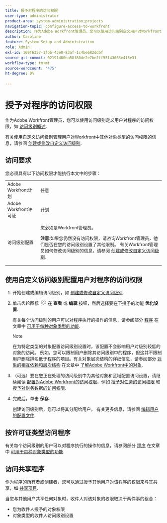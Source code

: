 ```yaml
---
title: 授予对程序的访问权限
user-type: administrator
product-area: system-administration;projects
navigation-topic: configure-access-to-workfront
description: 作为Adobe Workfront管理员，您可以使用访问级别定义用户对Workfront中程序的访问权限。
author: Caroline
feature: System Setup and Administration
role: Admin
exl-id: 169f6357-1fbb-43e0-83af-1c4be682ddbf
source-git-commit: 02191d80ea58f80de2e7be2ff55f43663e415e31
workflow-type: tm+mt
source-wordcount: '475'
ht-degree: 0%

---
```


# 授予对程序的访问权限

作为Adobe Workfront管理员，您可以使用访问级别定义用户对程序的访问权限，如 [访问级别概述](../../../administration-and-setup/add-users/access-levels-and-object-permissions/access-levels-overview.md).

有关使用自定义访问级别管理用户对Workfront中其他对象类型的访问权限的信息，请参阅 [创建或修改自定义访问级别](../../../administration-and-setup/add-users/configure-and-grant-access/create-modify-access-levels.md).

## 访问要求

您必须具有以下访问权限才能执行本文中的步骤：

<table style="table-layout:auto"> 
 <col> 
 <col> 
 <tbody> 
  <tr> 
   <td role="rowheader">Adobe Workfront计划</td> 
   <td>任意</td> 
  </tr> 
  <tr> 
   <td role="rowheader">Adobe Workfront许可证</td> 
   <td>计划</td> 
  </tr> 
  <tr> 
   <td role="rowheader">访问级别配置</td> 
   <td> <p>您必须是Workfront管理员。</p> <p><b>注意</b>:如果您仍然没有访问权限，请咨询Workfront管理员，他们是否在您的访问级别设置了其他限制。 有关Workfront管理员如何修改访问级别的信息，请参阅 <a href="../../../administration-and-setup/add-users/configure-and-grant-access/create-modify-access-levels.md" class="MCXref xref" data-mc-variable-override="">创建或修改自定义访问级别</a>.</p> </td> 
  </tr> 
 </tbody> 
</table>

## 使用自定义访问级别配置用户对程序的访问权限

1. 开始创建或编辑访问级别，如 [创建或修改自定义访问级别](../../../administration-and-setup/add-users/configure-and-grant-access/create-modify-access-levels.md).
1. 单击齿轮图标 ![](assets/gear-icon-settings.png) 在 **查看** 或 **编辑** 按钮，然后选择要在下授予的功能 **优化设置**.

   有关每个访问级别的用户可以对程序执行的操作的信息，请参阅部分 [程序](../../../administration-and-setup/add-users/access-levels-and-object-permissions/functionality-available-for-each-object-type.md#programs) 在文章中 [可用于每种对象类型的功能](../../../administration-and-setup/add-users/access-levels-and-object-permissions/functionality-available-for-each-object-type.md).

   >[!NOTE]
   >
   >在为特定类型的对象配置访问级别设置时，该配置不会影响用户对级别较低的对象的访问。 例如，您可以限制用户删除其访问级别中的程序，但这并不限制用户删除排名低于程序的项目。有关对象层次结构的详细信息，请参阅部分 [对象的相互依赖和层次结构](../../../workfront-basics/navigate-workfront/workfront-navigation/understand-objects.md#understanding-interdependency-and-hierarchy-of-objects) 在文章中 [了解Adobe Workfront中的对象](../../../workfront-basics/navigate-workfront/workfront-navigation/understand-objects.md).

1. （可选）要在您正在处理的访问级别中为其他对象和区域配置访问设置，请继续阅读 [配置对Adobe Workfront的访问权限](../../../administration-and-setup/add-users/configure-and-grant-access/configure-access.md)，例如 [授予对任务的访问权限](../../../administration-and-setup/add-users/configure-and-grant-access/grant-access-tasks.md) 和 [授予对财务数据的访问权限](../../../administration-and-setup/add-users/configure-and-grant-access/grant-access-financial.md).
1. 完成后，单击 **保存**.

   创建访问级别后，您可以将其分配给用户。 有关更多信息，请参阅 [编辑用户的配置文件](../../../administration-and-setup/add-users/create-and-manage-users/edit-a-users-profile.md).

## 按许可证类型访问程序

有关每个访问级别的用户可以对程序执行的操作的信息，请参阅部分 [程序](../../../administration-and-setup/add-users/access-levels-and-object-permissions/functionality-available-for-each-object-type.md#programs) 在文章中 [可用于每种对象类型的功能](../../../administration-and-setup/add-users/access-levels-and-object-permissions/functionality-available-for-each-object-type.md).

## 访问共享程序

作为程序的所有者或创建者，您可以通过授予其他用户对该程序的权限来与其共享，如 [共享项目](../../../workfront-basics/grant-and-request-access-to-objects/share-a-program.md).

<!--
<div data-mc-conditions="QuicksilverOrClassic.Draft mode">
<p>If you make changes here, make them also in the "Grant access to" articles where this snippet had to be converted to text:</p>
<p>* reports, dashboards, and calendars</p>
<p>* financial data</p>
<p>* issue</p>
</div>
-->

当您与其他用户共享任何对象时，收件人对该对象的权限取决于两件事的组合：

* 您为收件人授予的对象权限
* 对象类型的收件人访问级别设置
